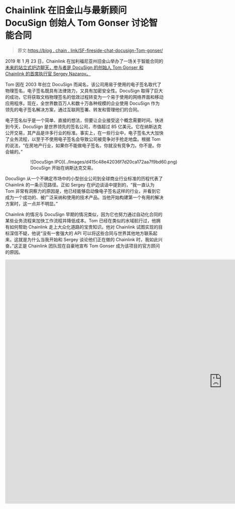 # Chainlink 在旧金山与最新顾问 DocuSign 创始人 Tom Gonser 讨论智能合同

> 原文:[https://blog . chain . link/SF-fireside-chat-docusign-Tom-gonser/](https://blog.chain.link/sf-fireside-chat-docusign-tom-gonser/)

2019 年 1 月 23 日，Chainlink 在加利福尼亚州旧金山举办了一场关于智能合同的[未来的站立式炉边聊天，参与者是 DocuSign 的创始人 Tom Gonser 和 Chainlink 的首席执行官 Sergey Nazarov。](https://blog.chain.link/the-future-of-oracles-fireside-discussion-with-ari-juels-ic3-co-director-and-distinguished-cornell-computer-science-professor/)

Tom 因在 2003 年创立 DocuSign 而闻名，该公司用易于使用的电子签名取代了物理签名，电子签名既具有法律效力，又具有加密安全性。DocuSign 取得了巨大的成功，它将获取文档物理签名的低效过程转变为一个易于使用的网络界面和移动应用程序。现在，全世界数百万人和数十万各种规模的企业使用 DocuSign 作为领先的电子签名解决方案，通过互联网签署、转发和管理他们的合同。

电子签名似乎是一个简单、直接的想法，但要让企业接受这个概念需要时间。快进到今天，DocuSign 是世界领先的签名公司，市值超过 85 亿美元。它在纳斯达克公开交易，其产品是许多行业的标准。事实上，在一些行业中，电子签名大大加快了业务流程，以至于不使用电子签名会导致公司被竞争对手抢走地盘。根据 Tom 的说法，“在房地产行业，如果你不能做电子签名，你就没有竞争力。你不是。你会输的。”

<figure class="kg-card kg-image-card kg-card-hascaption">

<figure id="attachment_463" aria-describedby="caption-attachment-463" style="width: 1200px" class="wp-caption alignnone">![DocuSign IPO](../Images/d415c48e42036f7d20ca172aa7f9bd60.png)

<figcaption id="caption-attachment-463" class="wp-caption-text">DocuSign 开始在纳斯达克交易。</figcaption>

</figure>

</figure>

DocuSign 从一个不确定市场中的小型创业公司到全球商业行业标准的历程代表了 Chainlink 的一条示范路径。正如 Sergey 在炉边谈话中提到的，“我一直认为 Tom 非常有洞察力的原因是，他已经能够启动像电子签名这样的行业，并看到它成为一个成功的、被广泛采纳和使用的技术产品。当他开始构建第一个有用的解决方案时，这一点并不明显。”

Chainlink 的情况与 DocuSign 早期的情况类似，因为它也努力通过自动化合同的某些业务流程来加快工作流程并降低成本。Tom 已经在类似的水域航行过，他拥有如何帮助 Chainlink 走上大众化道路的宝贵知识。他对 Chainlink 试图实现的目标深信不疑，他说“没有一套强大的 API 可以将这些合同与世界其他地方联系起来。这就是为什么当我开始和 Sergey 谈论他们正在做的 Chainlink 时，我如此兴奋。”这正是 Chainlink 团队现在自豪地宣布 Tom Gonser 成为该项目的官方顾问的原因。

<iframe loading="lazy" title="Chainlink Fireside Chat with DocuSign Founder Tom Gonser" width="1380" height="776" src="https://www.youtube.com/embed/SZ3iy_jYFS4?feature=oembed" frameborder="0" allow="accelerometer; autoplay; clipboard-write; encrypted-media; gyroscope; picture-in-picture" allowfullscreen=""></div> <h2 id="the-value-of-smart-contracts">智能合同的价值</h2> <p>关于合同，谢尔盖说:“我们生活在一个概率世界，”在这里，我和你有一个合同，“也许我没有完成我的目标。”然而，一份<a href="https://chain.link/education/smart-contracts">智能合同</a>将我们转移到一个“确定性世界”，在那里“如果有人表现出色，他们就会得到他们应得的。”</p> <p>区别？在一个确定性的世界里，合同直接由数据触发并自动执行，任何一方都不可能篡改流程。在一个概率世界中，合同是通过人为干预执行的，这需要时间，并为操纵和纠纷留下了空间。在竞争激烈的商业环境中，这就是保证付款和可能付款之间的区别。</p> <p>汤姆通过谈论效率和可靠性进一步定义了智能合同的价值，这是不需要“合同维护团队通过大量协议来确保他们实际上按时付款”或“确保如果我们晚了 10 天，我们就要支付罚款”的优势根据 Tom 的说法，“人类可以走出那个循环”，因此拥有自动运行的契约可以确保流程运行“更加高效”。这也意味着“你不能不执行。合同本质上是自主的，或者用他的话说，是一个“执行引擎”</p> <p>汤姆不是唯一一个看到优势的人:“我和来自世界各地的一群人坐下来谈论智能合同的商业价值。他们都表示‘我必须拥有它，因为这将从根本上改变我的业务。这将大大提高效率。"</p> <p>那么，如果公司看到了价值，是什么阻止了智能合约成为当今的主流呢？</p> <h2 id="chainlink-the-missing-piece">链环:缺失的一环</h2> <p>汤姆对 Chainlink 感兴趣的一个根本原因是，他意识到智能合约缺少一个关键部分。“智能合约面临的最大挑战之一是，它们现在还不是很智能，因为它们没有连接到需要管理的东西。”Tom 继续坚持认为需要一套“健壮的 API 来将这些合同与世界其他地方联系起来”，这正是 Chainlink 要解决的问题。</p> <p>正如 Sergey 多次表达并在炉边谈话中重申的那样，如果智能合约无法连接到他们需要的输入和输出，区块链空间将在未来四年内陷入符号化。</p> <figure class="kg-card kg-image-card kg-card-hascaption"> <p><figure id="attachment_464" aria-describedby="caption-attachment-464" style="width: 1500px" class="wp-caption alignnone"> <img decoding="async" loading="lazy" class="wp-image-464 size-full" src="../Images/f71a33cc012c72fa5854a4f94957607b.png" alt="Chainlink connects smart contracts with any input and output" width="1500" height="361" srcset="https://blog.chain.link/wp-content/uploads/2019/02/i-o.png 1500w, https://blog.chain.link/wp-content/uploads/2019/02/i-o-300x72.png 300w, https://blog.chain.link/wp-content/uploads/2019/02/i-o-1024x246.png 1024w, https://blog.chain.link/wp-content/uploads/2019/02/i-o-768x185.png 768w, https://blog.chain.link/wp-content/uploads/2019/02/i-o-24x6.png 24w, https://blog.chain.link/wp-content/uploads/2019/02/i-o-36x9.png 36w, https://blog.chain.link/wp-content/uploads/2019/02/i-o-48x12.png 48w" sizes="(max-width: 1500px) 100vw, 1500px" data-original-src="https://blog.chain.link/wp-content/uploads/2019/02/i-o.png"/> <figcaption id="caption-attachment-464" class="wp-caption-text"> Chainlink 将任何区块链上的智能合约与任何输入和输出连接起来。</figcaption> </figure></p></figure> <p>汤姆更进一步说，他相信 Chainlink <a href="https://chain.link/education/blockchain-oracles">神谕</a>实际上不仅仅是开放系统上的智能合约。它们还可以为现有的封闭系统和应用程序提供可靠的数据。</p> <p>“我认为，如果 DocuSign 平台有好的数据来做决策，它可以使用 oracles。这是一个封闭的系统，至少在今天是这样，但它可以使用这些神谕在这个系统中更智能地做出决策和签订合同。我认为其他应用程序实际上可以依赖这些 oracles 来获得可靠的数据。我认为就这些预言的价值而言，它不仅仅是智能合约。我认为它会比这大得多。”</p> <p>开放和封闭系统都可以利用这个平台进行连接的想法可以归结为 Sergey 的 Chainlink 是一个“单一开放标准”,任何系统都可以连接到它，并用来取代它们的一些后端系统。虽然他不是一个技术纯粹主义者，但 Tom 提到了需要“一个丰富的 oracles 和其他组件网络，实际上可以跨越所有这些不同的市场”的话题，他继续思考，“它是专有的还是非专有的？”最后他说，“我认为在这种情况下可能不会，(……)如果这些组件实际上是建立在一个开放的标准之上，在这个标准下可以相互通信，那么我认为像 DocuSign 这样的公司应该能够采用这种标准，并帮助它发展得更快。”</p> <p>有些人可能会关注这一想法，即采用一些新的开放区块链接口，但事实可能并非如此。根据 Sergey 的说法，最初的采用实际上可能来自 DocuSign 这样的企业，它们已经管理协议，已经拥有数百万最终用户，每月处理数百万份合同，并且已经拥有符合必要法律法规的高质量界面。为了巩固这一点，Sergey 提到了他认为智能合同生态系统的总体目标应该是:“我们这个领域的目标应该是制定一个极具竞争力的数字协议，因为它好得多，对于他们(像 Tom 这样的公司)来说，采取这种形式的数字协议并将其作为后端，是一个显而易见的事情。”</p> <p>根据 Tom 和 Sergey 的说法，可能发生的情况是，一两家大公司将在智能合同上全力以赴，并创造一些成功的用例。当汤姆问这些最初的行业可能是什么时，谢尔盖回答说“<a href="https://blog.chain.link/solving-deep-seated-trust-problems-in-derivatives-using-chainlink-enabled-smart-contracts/">衍生品</a>和<a href="https://blog.chain.link/blockchain-insurance/">保险</a>”，因为两者都已经使用数字协议，而且都有信任问题。Tom 和 Sergey 似乎都设想了一个未来，智能合同变得如此经济高效，以至于公司别无选择，只能在他们的后端系统中实现它们。这是 Tom 在各个行业采用电子签名的过程中一次又一次看到的情况；“如果你的合同突然变得容易管理十倍、可靠得多，你就更有竞争力了。我们通过电子签名看到了这一点。(……)这些越来越聪明的合同也是如此。所以这里将要发生的是，随着这些东西走向世界，它们将会给一些公司带来竞争优势。我们以前已经看过这出戏了。这使得它成为一项指令，该领域的其他公司必须采用它。”</p> <p>智能合同的未来仍有待定义，但鉴于他在早期创业公司、创新技术和数字协议方面的专业知识，很明显 Tom 拥有帮助 Chainlink 探索下一代数字协议的技能和经验。</p> <p>正如 Tom 所言,“对于整个行业的未来来说，建立这些真正复杂可靠的神谕，将智能合约的结构与他们需要做出决策的事情联系起来，这一点非常重要。这是这个领域的一个超级重要的发展。这就是我今晚来到这里的原因。”</p> <h3 id="join-the-community-and-start-building-with-chainlink-today">加入社区，立即开始使用 Chainlink 进行构建</h3> <p>如果您想立即开始使用 Chainlink 进行构建，请访问<a href="https://docs.chain.link/docs/getting-started">开发者文档</a>，加入关于<a href="https://discordapp.com/invite/aSK4zew">不和谐</a>的技术讨论，和/或联系我们，了解如何安全地在 mainnet 上启动您的数据支持应用程序或<a href="https://feeds.chain.link/"> Chainlink 价格参考数据合同</a>。</p> <p>如果您想加入 Chainlink 社区，请访问我们的<a href="https://events.chain.link/">活动页面</a>加入您当地的类似聚会。如果你想成为 Chainlink 大使并主持 meetup，<a href="https://chain.link/community/advocates">今天就报名</a>！更多信息，请查看<a href="https://slack-redir.net/link?url=https%3A%2F%2Fchain.link"> Chainlink 网站</a>或关注我们的<a href="https://slack-redir.net/link?url=https%3A%2F%2Ftwitter.com%2Fchainlink"> Twitter </a>或<a href="https://slack-redir.net/link?url=https%3A%2F%2Fwww.reddit.com%2Fr%2FChainlink%2F"> Reddit </a>。</p> <div class="widget_tag_cloud tag-list"/> </body> </html></iframe>